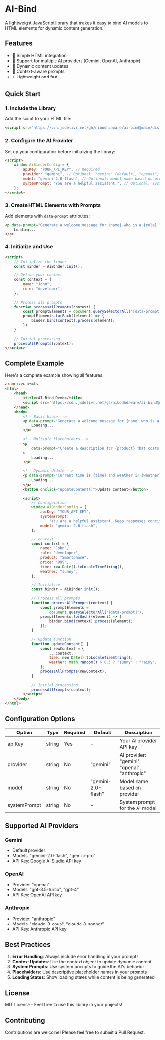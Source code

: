# AI-Bind

A lightweight JavaScript library that makes it easy to bind AI models to HTML elements for dynamic content generation.

## Features

-   🔌 Simple HTML integration
-   🤖 Support for multiple AI providers (Gemini, OpenAI, Anthropic)
-   🔄 Dynamic content updates
-   🎯 Context-aware prompts
-   ⚡ Lightweight and fast

## Quick Start

### 1. Include the Library

Add the script to your HTML file:

```html
<script src="https://cdn.jsdelivr.net/gh/nibodhdaware/ai-bind@main/dist/ai-binder.min.js"></script>
```

### 2. Configure the AI Provider

Set up your configuration before initializing the library:

```html
<script>
    window.AiBinderConfig = {
        apiKey: "YOUR_API_KEY", // Required
        provider: "gemini", // Optional: "gemini" (default), "openai", "anthropic"
        model: "gemini-2.0-flash", // Optional: model name based on provider
        systemPrompt: "You are a helpful assistant.", // Optional: system prompt
    };
</script>
```

### 3. Create HTML Elements with Prompts

Add elements with `data-prompt` attributes:

```html
<p data-prompt="Generate a welcome message for {name} who is a {role}.">
    Loading...
</p>
```

### 4. Initialize and Use

```html
<script>
    // Initialize the binder
    const binder = AiBinder.init();

    // Define your context
    const context = {
        name: "John",
        role: "developer",
    };

    // Process all prompts
    function processAllPrompts(context) {
        const promptElements = document.querySelectorAll("[data-prompt]");
        promptElements.forEach((element) => {
            binder.bind(context).process(element);
        });
    }

    // Initial processing
    processAllPrompts(context);
</script>
```

## Complete Example

Here's a complete example showing all features:

```html
<!DOCTYPE html>
<html>
    <head>
        <title>AI-Bind Demo</title>
        <script src="https://cdn.jsdelivr.net/gh/nibodhdaware/ai-bind@main/dist/ai-binder.min.js"></script>
    </head>
    <body>
        <!-- Basic Usage -->
        <p data-prompt="Generate a welcome message for {name} who is a {role}.">
            Loading...
        </p>

        <!-- Multiple Placeholders -->
        <p
            data-prompt="Create a description for {product} that costs ${price}."
        >
            Loading...
        </p>

        <!-- Dynamic Update -->
        <p data-prompt="Current time is {time} and weather is {weather}.">
            Loading...
        </p>
        <button onclick="updateContent()">Update Content</button>

        <script>
            // Configuration
            window.AiBinderConfig = {
                apiKey: "YOUR_API_KEY",
                systemPrompt:
                    "You are a helpful assistant. Keep responses concise.",
                model: "gemini-2.0-flash",
            };

            // Context
            const context = {
                name: "John",
                role: "developer",
                product: "Smartphone",
                price: "999",
                time: new Date().toLocaleTimeString(),
                weather: "sunny",
            };

            // Initialize
            const binder = AiBinder.init();

            // Process all prompts
            function processAllPrompts(context) {
                const promptElements =
                    document.querySelectorAll("[data-prompt]");
                promptElements.forEach((element) => {
                    binder.bind(context).process(element);
                });
            }

            // Update function
            function updateContent() {
                const newContext = {
                    ...context,
                    time: new Date().toLocaleTimeString(),
                    weather: Math.random() > 0.5 ? "sunny" : "rainy",
                };
                processAllPrompts(newContext);
            }

            // Initial processing
            processAllPrompts(context);
        </script>
    </body>
</html>
```

## Configuration Options

| Option       | Type   | Required | Default            | Description                                  |
| ------------ | ------ | -------- | ------------------ | -------------------------------------------- |
| apiKey       | string | Yes      | -                  | Your AI provider API key                     |
| provider     | string | No       | "gemini"           | AI provider: "gemini", "openai", "anthropic" |
| model        | string | No       | "gemini-2.0-flash" | Model name based on provider                 |
| systemPrompt | string | No       | -                  | System prompt for the AI model               |

## Supported AI Providers

### Gemini

-   Default provider
-   Models: "gemini-2.0-flash", "gemini-pro"
-   API Key: Google AI Studio API key

### OpenAI

-   Provider: "openai"
-   Models: "gpt-3.5-turbo", "gpt-4"
-   API Key: OpenAI API key

### Anthropic

-   Provider: "anthropic"
-   Models: "claude-3-opus", "claude-3-sonnet"
-   API Key: Anthropic API key

## Best Practices

1. **Error Handling**: Always include error handling in your prompts
2. **Context Updates**: Use the context object to update dynamic content
3. **System Prompts**: Use system prompts to guide the AI's behavior
4. **Placeholders**: Use descriptive placeholder names in your prompts
5. **Loading States**: Show loading states while content is being generated

## License

MIT License - Feel free to use this library in your projects!

## Contributing

Contributions are welcome! Please feel free to submit a Pull Request.
